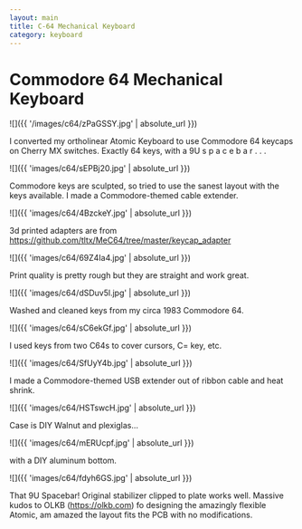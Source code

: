 ```yaml
---
layout: main
title: C-64 Mechanical Keyboard
category: keyboard
---
```


# Commodore 64 Mechanical Keyboard

![]({{ '/images/c64/zPaGSSY.jpg' | absolute_url }})

I converted my ortholinear Atomic Keyboard to use Commodore 64 keycaps on Cherry MX switches.  Exactly 64 keys, with a 9U  s p a c e b a r . . .

![]({{ 'images/c64/sEPBj20.jpg' | absolute_url }})

Commodore keys are sculpted, so tried to use the sanest layout with the keys available.  I made a Commodore-themed cable extender.

![]({{ 'images/c64/4BzckeY.jpg' | absolute_url }})

3d printed adapters are from https://github.com/tltx/MeC64/tree/master/keycap_adapter

![]({{ 'images/c64/69Z4Ia4.jpg' | absolute_url }})

Print quality is pretty rough but they are straight and work great.

![]({{ 'images/c64/dSDuv5l.jpg' | absolute_url }})

Washed and cleaned keys from my circa 1983 Commodore 64.

![]({{ 'images/c64/sC6ekGf.jpg' | absolute_url }})

I used keys from two C64s to cover cursors, C= key, etc.

![]({{ 'images/c64/SfUyY4b.jpg' | absolute_url }})

I made a Commodore-themed USB extender out of ribbon cable and heat shrink.

![]({{ 'images/c64/HSTswcH.jpg' | absolute_url }})

Case is DIY Walnut and plexiglas...

![]({{ 'images/c64/mERUcpf.jpg' | absolute_url }})

with a DIY aluminum bottom.

![]({{ 'images/c64/fdyh6GS.jpg' | absolute_url }})

That 9U Spacebar!  Original stabilizer clipped to plate works well.   Massive kudos to OLKB (https://olkb.com) fo designing the amazingly flexible Atomic, am amazed the layout fits the PCB with no modifications.
